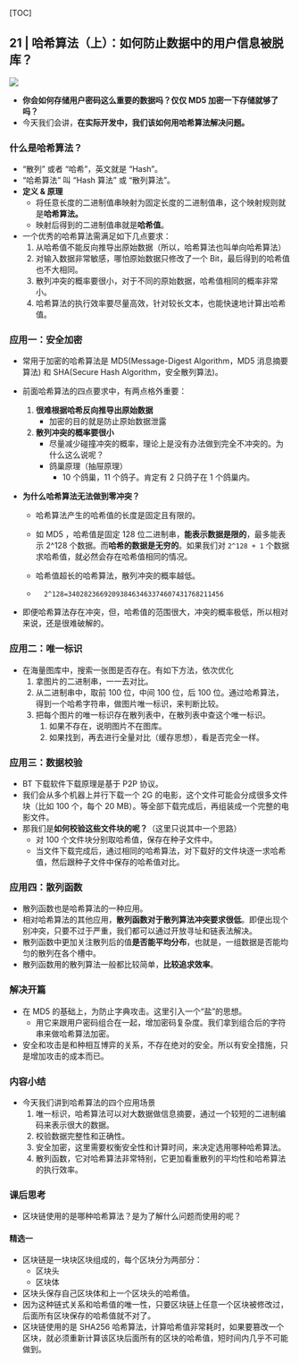 [TOC]

## 21 | 哈希算法（上）：如何防止数据中的用户信息被脱库？

![](http://ww1.sinaimg.cn/large/006tNc79ly1g5jazaoy4wj30vq0hsjsd.jpg)

- **你会如何存储用户密码这么重要的数据吗？仅仅 MD5 加密一下存储就够了吗？**
- 今天我们会讲，**在实际开发中，我们该如何用哈希算法解决问题。**

### 什么是哈希算法？

- “散列” 或者 “哈希”，英文就是 “Hash”。
- “哈希算法” 叫 “Hash 算法” 或 “散列算法”。
- **定义 & 原理**
    - 将任意长度的二进制值串映射为固定长度的二进制值串，这个映射规则就是**哈希算法。**
    - 映射后得到的二进制值串就是**哈希值**。
- 一个优秀的哈希算法需满足如下几点要求：
    1. 从哈希值不能反向推导出原始数据（所以，哈希算法也叫单向哈希算法）
    2. 对输入数据非常敏感，哪怕原始数据只修改了一个 Bit，最后得到的哈希值也不大相同。
    3. 散列冲突的概率要很小，对于不同的原始数据，哈希值相同的概率非常小。
    4. 哈希算法的执行效率要尽量高效，针对较长文本，也能快速地计算出哈希值。

### 应用一：安全加密

- 常用于加密的哈希算法是 MD5(Message-Digest Algorithm，MD5 消息摘要算法) 和 SHA(Secure Hash Algorithm，安全散列算法)。

- 前面哈希算法的四点要求中，有两点格外重要：

    1. **很难根据哈希反向推导出原始数据**
        - 加密的目的就是防止原始数据泄露
    2. **散列冲突的概率要很小**
        - 尽量减少碰撞冲突的概率，理论上是没有办法做到完全不冲突的。为什么这么说呢？
        - 鸽巢原理（抽屉原理）
            - 10 个鸽巢，11 个鸽子。肯定有 2 只鸽子在 1 个鸽巢内。

- **为什么哈希算法无法做到零冲突？**

    - 哈希算法产生的哈希值的长度是固定且有限的。

    - 如 MD5 ，哈希值是固定 128 位二进制串，**能表示数据是限的**，最多能表示 2^128 个数据。而**哈希的数据是无穷的**。如果我们对 `2^128 + 1` 个数据求哈希值，就必然会存在哈希值相同的情况。

    - 哈希值超长的哈希算法，散列冲突的概率越低。

    - ```
        2^128=340282366920938463463374607431768211456
        ```

- 即便哈希算法存在冲突，但，哈希值的范围很大，冲突的概率极低，所以相对来说，还是很难破解的。

### 应用二：唯一标识

- 在海量图库中，搜索一张图是否存在。有如下方法，依次优化
    1. 拿图片的二进制串，一一去对比。
    2. 从二进制串中，取前 100 位，中间 100 位，后 100 位。通过哈希算法，得到一个哈希字符串，做图片唯一标识，来判断比较。
    3. 把每个图片的唯一标识存在散列表中，在散列表中查这个唯一标识。
        1. 如果不存在，说明图片不在图库。
        2. 如果找到，再去进行全量对比（缓存思想），看是否完全一样。

### 应用三：数据校验

- BT 下载软件下载原理是基于 P2P 协议。
- 我们会从多个机器上并行下载一个 2G 的电影，这个文件可能会分成很多文件块（比如 100 个，每个 20 MB）。等全部下载完成后，再组装成一个完整的电影文件。
- 那我们是**如何校验这些文件块的呢？**（这里只说其中一个思路）
    - 对 100 个文件块分别取哈希值，保存在种子文件中。
    - 当文件下载完成后，通过相同的哈希算法，对下载好的文件块逐一求哈希值，然后跟种子文件中保存的哈希值对比。

### 应用四：散列函数

- 散列函数也是哈希算法的一种应用。
- 相对哈希算法的其他应用，**散列函数对于散列算法冲突要求很低**。即便出现个别冲突，只要不过于严重，我们都可以通过开放寻址和链表法解决。
- 散列函数中更加关注散列后的值**是否能平均分布**，也就是，一组数据是否能均匀的散列在各个槽中。
- 散列函数用的散列算法一般都比较简单，**比较追求效率**。

### 解决开篇

- 在 MD5 的基础上，为防止字典攻击。这里引入一个“盐”的思想。
    - 用它来跟用户密码组合在一起，增加密码复杂度。我们拿到组合后的字符串来做哈希算法加密。
- 安全和攻击是和种相互博弈的关系，不存在绝对的安全。所以有安全措施，只是增加攻击的成本而已。

###  内容小结

- 今天我们讲到哈希算法的四个应用场景
    1. 唯一标识，哈希算法可以对大数据做信息摘要，通过一个较短的二进制编码来表示很大的数据。
    2. 校验数据完整性和正确性。
    3. 安全加密，这里需要权衡安全性和计算时间，来决定选用哪种哈希算法。
    4. 散列函数，它对哈希算法非常特别，它更加看重散列的平均性和哈希算法的执行效率。

### 课后思考

- 区块链使用的是哪种哈希算法？是为了解什么问题而使用的呢？

#### 精选一

- 区块链是一块块区块组成的，每个区块分为两部分：
    - 区块头
    - 区块体
- 区块头保存自己区块体和上一个区块头的哈希值。
- 因为这种链式关系和哈希值的唯一性，只要区块链上任意一个区块被修改过，后面所有区块保存的哈希值就不对了。
- 区块链使用的是 SHA256 哈希算法，计算哈希值非常耗时，如果要篡改一个区块，就必须重新计算该区块后面所有的区块的哈希值，短时间内几乎不可能做到。

